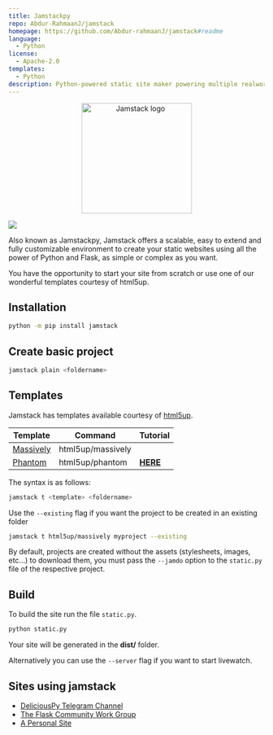 ```yaml
---
title: Jamstackpy
repo: Abdur-RahmaanJ/jamstack
homepage: https://github.com/Abdur-rahmaanJ/jamstack#readme
language:
  - Python
license:
  - Apache-2.0
templates:
  - Python  
description: Python-powered static site maker powering multiple realworld sites
---
```


<div align="center">
  <img alt="Jamstack logo" src="https://i.imgur.com/sXUAdYJ.png" height="217" />
</div>


![](https://img.shields.io/pypi/v/jamstack)

Also known as Jamstackpy, Jamstack offers a scalable, easy to extend and fully customizable environment to create your static websites using all the power of Python and Flask, as simple or complex as you want.

You have the opportunity to start your site from scratch or use one of our wonderful templates courtesy of html5up.
 

## Installation

```bash
python -m pip install jamstack
```

## Create basic project

```bash
jamstack plain <foldername>
```

## Templates

Jamstack has templates available courtesy of [html5up](https://html5up.net).

| Template                                   | Command           | Tutorial                                                     |
| ------------------------------------------ | ----------------- | ------------------------------------------------------------ |
| [Massively](https://html5up.net/massively) | html5up/massively |                                                              |
| [Phantom](https://html5up.net/phantom)     | html5up/phantom   | [**HERE**](https://github.com/jamstackpy/jamstack/wiki/Phantom-template) |

The syntax is as follows:

```bash
jamstack t <template> <foldername>
```

Use the `--existing` flag if you want the project to be created in an existing folder

```bash
jamstack t html5up/massively myproject --existing
```

By default, projects are created without the assets (stylesheets, images, etc...) to download them, you must pass the `--jamdo` option to the `static.py` file of the respective project.

## Build

To build the site run the file `static.py`.

```bash
python static.py
```

Your site will be generated in the **dist/** folder.

Alternatively you can use the `--server` flag if you want to start livewatch.

## Sites using jamstack

- [DeliciousPy Telegram Channel](https://deliciouspy.github.io/)
- [The Flask Community Work Group](https://flaskcwg.github.io/)
- [A Personal Site](https://compileralchemy.github.io/)
